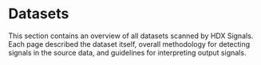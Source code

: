 # Datasets

This section contains an overview of all datasets scanned by HDX Signals. Each page described the dataset itself, overall methodology for detecting signals in the source data, and guidelines for interpreting output signals. &#x20;
